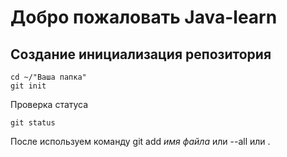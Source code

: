 # Добро пожаловать Java-learn

## Создание инициализация репозитория

```git 
cd ~/"Ваша папка"
git init 
```
Проверка статуса
```git
git status
```
После используем команду git add *имя файла* или --all или .
